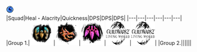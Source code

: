 <img src="../_image/strike mission/20px-Strike_Mission_(map_icon).png" width="20px" height="20px" title="Strike Mission Icon" alt=""></img>   
|Squad|Heal・Alacrity|Quickness|DPS|DPS|DPS|
|---|---|---|---|---|---|
|Group 1.|<img src="../_image/general/profession/Mechanist_icon_(highres).png" width="64px" height="64px" title="Mechanist" alt=""></img>|<img src="../_image/general/profession/Herald_icon_(highres).png" width="64px" height="64px" title="Herald" alt=""></img>|<img src="../_image/general/profession/Virtuoso_icon_(highres).png" width="64px" height="64px" title="Virtuoso" alt=""></img>|<img src="../_image/general/profession/Living_World_logo.png" width="64px" height="64px" title="DPS" alt=""></img>|<img src="../_image/general/profession/Living_World_logo.png" width="64px" height="64px" title="DPS" alt=""></img>|
|Group 2.||||||   

